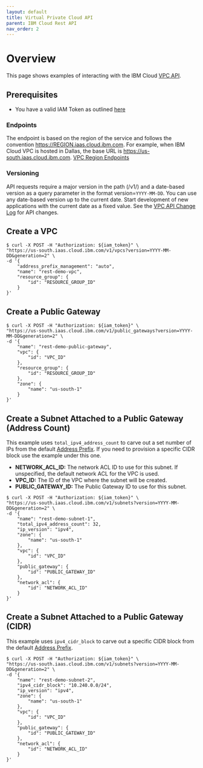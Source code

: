 ```yaml
---
layout: default
title: Virtual Private Cloud API
parent: IBM Cloud Rest API
nav_order: 2
---
```


# Overview
This page shows examples of interacting with the IBM Cloud [VPC API](https://cloud.ibm.com/apidocs/vpc).  

## Prerequisites
 - You have a valid IAM Token as outlined [here](./index.md)

### Endpoints
The endpoint is based on the region of the service and follows the convention https://REGION.iaas.cloud.ibm.com. For example, when IBM Cloud VPC is hosted in Dallas, the base URL is https://us-south.iaas.cloud.ibm.com. [VPC Region Endpoints](https://cloud.ibm.com/apidocs/vpc#endpoint-url)

### Versioning
API requests require a major version in the path (/v1/) and a date-based version as a query parameter in the format version=`YYYY-MM-DD`. You can use any date-based version up to the current date. Start development of new applications with the current date as a fixed value. See the [VPC API Change Log](https://cloud.ibm.com/docs/vpc?topic=vpc-api-change-log) for API changes. 


## Create a VPC

```shell
$ curl -X POST -H "Authorization: ${iam_token}" \
"https://us-south.iaas.cloud.ibm.com/v1/vpcs?version=YYYY-MM-DD&generation=2" \
-d '{
    "address_prefix_management": "auto",
    "name": "rest-demo-vpc",
    "resource_group": {
        "id": "RESOURCE_GROUP_ID"
    }
}' 
```

## Create a Public Gateway

```shell
$ curl -X POST -H "Authorization: ${iam_token}" \
"https://us-south.iaas.cloud.ibm.com/v1/public_gateways?version=YYYY-MM-DD&generation=2" \
-d '{
	"name": "rest-demo-public-gateway",
	"vpc": {
		"id": "VPC_ID"
	},
	"resource_group": {
		"id": "RESOURCE_GROUP_ID"
	},
	"zone": {
		"name": "us-south-1"
	}
}'
```

## Create a Subnet Attached to a Public Gateway (Address Count)
This example uses `total_ipv4_address_count` to carve out a set number of IPs from the default [Address Prefix](https://cloud.ibm.com/docs/vpc?topic=vpc-vpc-behind-the-curtain#address-prefixes). If you need to provision a specific CIDR block use the example under this one. 

 - **NETWORK_ACL_ID:** The network ACL ID to use for this subnet. If unspecified, the default network ACL for the VPC is used.  
 - **VPC_ID:** The ID of the VPC where the subnet will be created.    
 - **PUBLIC_GATEWAY_ID:** The Public Gateway ID to use for this subnet.

```shell 
$ curl -X POST -H "Authorization: ${iam_token}" \
"https://us-south.iaas.cloud.ibm.com/v1/subnets?version=YYYY-MM-DD&generation=2" \
-d '{
    "name": "rest-demo-subnet-1",
    "total_ipv4_address_count": 32,
    "ip_version": "ipv4",
    "zone": {
        "name": "us-south-1"
    },
    "vpc": {
        "id": "VPC_ID"
    },
    "public_gateway": {
        "id": "PUBLIC_GATEWAY_ID"
    },
    "network_acl": {
        "id": "NETWORK_ACL_ID"
    }
}'
```

## Create a Subnet Attached to a Public Gateway (CIDR)
This example uses `ipv4_cidr_block` to carve out a specific CIDR block from the default [Address Prefix](https://cloud.ibm.com/docs/vpc?topic=vpc-vpc-behind-the-curtain#address-prefixes). 

```shell
$ curl -X POST -H "Authorization: ${iam_token}" \
"https://us-south.iaas.cloud.ibm.com/v1/subnets?version=YYYY-MM-DD&generation=2" \
-d '{
    "name": "rest-demo-subnet-2",
    "ipv4_cidr_block": "10.240.0.0/24",
    "ip_version": "ipv4",
    "zone": {
        "name": "us-south-1"
    },
    "vpc": {
        "id": "VPC_ID"
    },
    "public_gateway": {
        "id": "PUBLIC_GATEWAY_ID"
    },
    "network_acl": {
        "id": "NETWORK_ACL_ID"
    }
}'
```